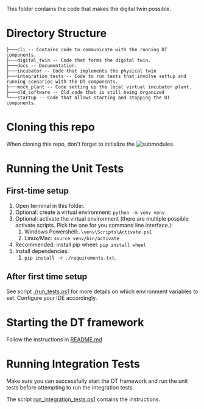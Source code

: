 This folder contains the code that makes the digital twin possible.

# Directory Structure

```
├───cli -- Contains code to communicate with the running DT components.
├───digital_twin -- Code that forms the digital twin.
├───docs -- Documentation.
├───incubator -- Code that implements the physical twin
├───integration_tests -- Code to run tests that involve settup and running scenarios with the DT components.
├───mock_plant -- Code setting up the local virtual incubator plant.
├───old_software -- Old code that is still being organized
└───startup -- Code that allows starting and stopping the DT components.
```

# Cloning this repo

When cloning this repo, don't forget to initialize the ![submodules](https://git-scm.com/book/en/v2/Git-Tools-Submodules).

# Running the Unit Tests

## First-time setup
1. Open terminal in this folder.
2. Optional: create a virtual environment: `python -m venv venv`
3. Optional: activate the virtual environment (there are multiple possible activate scripts. Pick the one for you command line interface.): 
   1. Windows Powershell:`.\venv\Scripts\Activate.ps1` 
   2. Linux/Mac: `source venv/bin/activate`
4. Recommended: install pip wheel: `pip install wheel`
5. Install dependencies:
   1. `pip install -r ./requirements.txt`.


## After first time setup

See script [./run_tests.ps1](./run_tests.ps1) for more details on which environment variables to set.
Configure your IDE accordingly.

# Starting the DT framework

Follow the instructions in [README.md](./startup/README.md)

# Running Integration Tests

Make sure you can successfully start the DT framework and run the unit tests before attempting to run the integration tests.

The script [run_integration_tests.ps1](./run_integration_tests.ps1) contains the instructions.

